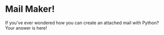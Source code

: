 # Mail Maker!
If you've ever wondered how you can create an attached mail with Python? Your answer is here! 
